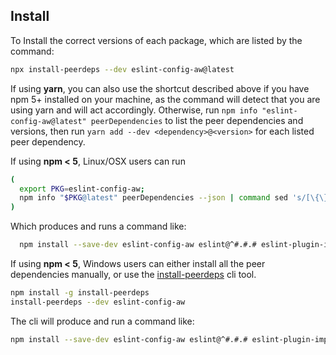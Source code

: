 ## Install

To Install the correct versions of each package, which are listed by the command:

  ```sh
  npx install-peerdeps --dev eslint-config-aw@latest
  ```

  If using **yarn**, you can also use the shortcut described above if you have npm 5+ installed on your machine, as the command will detect that you are using yarn and will act accordingly.
  Otherwise, run `npm info "eslint-config-aw@latest" peerDependencies` to list the peer dependencies and versions, then run `yarn add --dev <dependency>@<version>` for each listed peer dependency.


  If using **npm < 5**, Linux/OSX users can run

  ```sh
  (
    export PKG=eslint-config-aw;
    npm info "$PKG@latest" peerDependencies --json | command sed 's/[\{\},]//g ; s/: /@/g' | xargs npm install --save-dev "$PKG@latest"
  )
  ```
  Which produces and runs a command like:

  ```sh
    npm install --save-dev eslint-config-aw eslint@^#.#.# eslint-plugin-import@^#.#.#
  ```

  If using **npm < 5**, Windows users can either install all the peer dependencies manually, or use the [install-peerdeps](https://github.com/nathanhleung/install-peerdeps) cli tool.

  ```sh
  npm install -g install-peerdeps
  install-peerdeps --dev eslint-config-aw
  ```

  The cli will produce and run a command like:

  ```sh
  npm install --save-dev eslint-config-aw eslint@^#.#.# eslint-plugin-import@^#.#.#
  ```